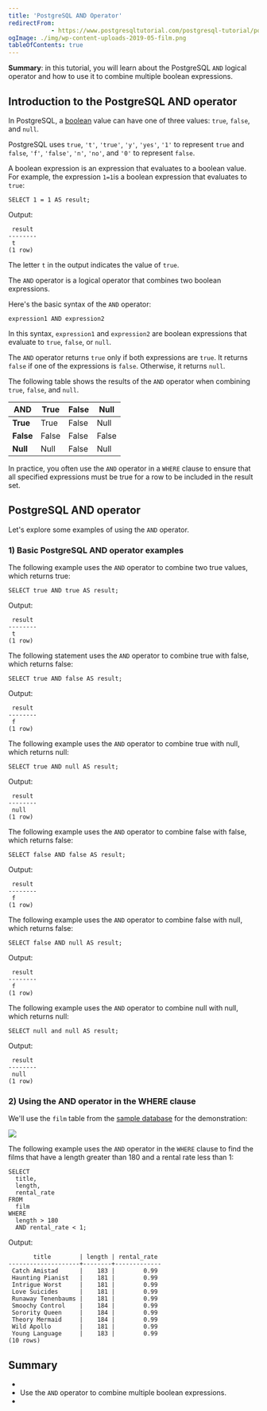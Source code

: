 ```yaml
---
title: 'PostgreSQL AND Operator'
redirectFrom: 
            - https://www.postgresqltutorial.com/postgresql-tutorial/postgresql-and/
ogImage: ./img/wp-content-uploads-2019-05-film.png
tableOfContents: true
---
```

<!-- wp:paragraph -->

**Summary**: in this tutorial, you will learn about the PostgreSQL `AND` logical operator and how to use it to combine multiple boolean expressions.

<!-- /wp:paragraph -->

<!-- wp:heading -->

## Introduction to the PostgreSQL AND operator

<!-- /wp:heading -->

<!-- wp:paragraph -->

In PostgreSQL, a [boolean](https://www.postgresqltutorial.com/postgresql-tutorial/postgresql-boolean/) value can have one of three values: `true`, `false`, and `null`.

<!-- /wp:paragraph -->

<!-- wp:paragraph -->

PostgreSQL uses `true`, `'t'`, `'true'`, `'y'`, `'yes'`, `'1'` to represent `true` and `false`, `'f'`, `'false'`, `'n'`, `'no'`, and `'0'` to represent `false`.

<!-- /wp:paragraph -->

<!-- wp:paragraph -->

A boolean expression is an expression that evaluates to a boolean value. For example, the expression `1=1`is a boolean expression that evaluates to `true`:

<!-- /wp:paragraph -->

<!-- wp:code {"language":"sql"} -->

```
SELECT 1 = 1 AS result;
```

<!-- /wp:code -->

<!-- wp:paragraph -->

Output:

<!-- /wp:paragraph -->

<!-- wp:code {"language":"sql"} -->

```
 result
--------
 t
(1 row)
```

<!-- /wp:code -->

<!-- wp:paragraph -->

The letter `t` in the output indicates the value of `true`.

<!-- /wp:paragraph -->

<!-- wp:paragraph -->

The `AND` operator is a logical operator that combines two boolean expressions.

<!-- /wp:paragraph -->

<!-- wp:paragraph -->

Here's the basic syntax of the `AND` operator:

<!-- /wp:paragraph -->

<!-- wp:code {"language":"sql"} -->

```
expression1 AND expression2
```

<!-- /wp:code -->

<!-- wp:paragraph -->

In this syntax, `expression1` and `expression2` are boolean expressions that evaluate to `true`, `false`, or `null`.

<!-- /wp:paragraph -->

<!-- wp:paragraph -->

The `AND` operator returns `true` only if both expressions are `true`. It returns `false` if one of the expressions is `false`. Otherwise, it returns `null`.

<!-- /wp:paragraph -->

<!-- wp:paragraph -->

The following table shows the results of the `AND` operator when combining `true`, `false`, and `null`.

<!-- /wp:paragraph -->

<!-- wp:table -->

| AND       | True  | False | Null  |
| --------- | ----- | ----- | ----- |
| **True**  | True  | False | Null  |
| **False** | False | False | False |
| **Null**  | Null  | False | Null  |

<!-- /wp:table -->

<!-- wp:paragraph -->

In practice, you often use the `AND` operator in a `WHERE` clause to ensure that all specified expressions must be true for a row to be included in the result set.

<!-- /wp:paragraph -->

<!-- wp:heading -->

## PostgreSQL AND operator

<!-- /wp:heading -->

<!-- wp:paragraph -->

Let's explore some examples of using the `AND` operator.

<!-- /wp:paragraph -->

<!-- wp:heading {"level":3} -->

### 1) Basic PostgreSQL AND operator examples

<!-- /wp:heading -->

<!-- wp:paragraph -->

The following example uses the `AND` operator to combine two true values, which returns true:

<!-- /wp:paragraph -->

<!-- wp:code {"language":"sql"} -->

```
SELECT true AND true AS result;
```

<!-- /wp:code -->

<!-- wp:paragraph -->

Output:

<!-- /wp:paragraph -->

<!-- wp:code {"language":"sql"} -->

```
 result
--------
 t
(1 row)
```

<!-- /wp:code -->

<!-- wp:paragraph -->

The following statement uses the `AND` operator to combine true with false, which returns false:

<!-- /wp:paragraph -->

<!-- wp:code {"language":"sql"} -->

```
SELECT true AND false AS result;
```

<!-- /wp:code -->

<!-- wp:paragraph -->

Output:

<!-- /wp:paragraph -->

<!-- wp:code {"language":"sql"} -->

```
 result
--------
 f
(1 row)
```

<!-- /wp:code -->

<!-- wp:paragraph -->

The following example uses the `AND` operator to combine true with null, which returns null:

<!-- /wp:paragraph -->

<!-- wp:code {"language":"sql"} -->

```
SELECT true AND null AS result;
```

<!-- /wp:code -->

<!-- wp:paragraph -->

Output:

<!-- /wp:paragraph -->

<!-- wp:code {"language":"sql"} -->

```
 result
--------
 null
(1 row)
```

<!-- /wp:code -->

<!-- wp:paragraph -->

The following example uses the `AND` operator to combine false with false, which returns false:

<!-- /wp:paragraph -->

<!-- wp:code {"language":"sql"} -->

```
SELECT false AND false AS result;
```

<!-- /wp:code -->

<!-- wp:paragraph -->

Output:

<!-- /wp:paragraph -->

<!-- wp:code {"language":"sql"} -->

```
 result
--------
 f
(1 row)
```

<!-- /wp:code -->

<!-- wp:paragraph -->

The following example uses the `AND` operator to combine false with null, which returns false:

<!-- /wp:paragraph -->

<!-- wp:code {"language":"sql"} -->

```
SELECT false AND null AS result;
```

<!-- /wp:code -->

<!-- wp:paragraph -->

Output:

<!-- /wp:paragraph -->

<!-- wp:code {"language":"sql"} -->

```
 result
--------
 f
(1 row)
```

<!-- /wp:code -->

<!-- wp:paragraph -->

The following example uses the `AND` operator to combine null with null, which returns null:

<!-- /wp:paragraph -->

<!-- wp:code -->

```
SELECT null and null AS result;
```

<!-- /wp:code -->

<!-- wp:paragraph -->

Output:

<!-- /wp:paragraph -->

<!-- wp:code -->

```
 result
--------
 null
(1 row)
```

<!-- /wp:code -->

<!-- wp:heading {"level":3} -->

### 2) Using the AND operator in the WHERE clause

<!-- /wp:heading -->

<!-- wp:paragraph -->

We'll use the `film` table from the [sample database](https://www.postgresqltutorial.com/postgresql-getting-started/postgresql-sample-database/) for the demonstration:

<!-- /wp:paragraph -->

<!-- wp:image {"id":4017,"sizeSlug":"full","linkDestination":"none"} -->

![](./img/wp-content-uploads-2019-05-film.png)

<!-- /wp:image -->

<!-- wp:paragraph -->

The following example uses the `AND` operator in the `WHERE` clause to find the films that have a length greater than 180 and a rental rate less than 1:

<!-- /wp:paragraph -->

<!-- wp:code {"language":"sql"} -->

```
SELECT
  title,
  length,
  rental_rate
FROM
  film
WHERE
  length > 180
  AND rental_rate < 1;
```

<!-- /wp:code -->

<!-- wp:paragraph -->

Output:

<!-- /wp:paragraph -->

<!-- wp:code {"language":"sql"} -->

```
       title        | length | rental_rate
--------------------+--------+-------------
 Catch Amistad      |    183 |        0.99
 Haunting Pianist   |    181 |        0.99
 Intrigue Worst     |    181 |        0.99
 Love Suicides      |    181 |        0.99
 Runaway Tenenbaums |    181 |        0.99
 Smoochy Control    |    184 |        0.99
 Sorority Queen     |    184 |        0.99
 Theory Mermaid     |    184 |        0.99
 Wild Apollo        |    181 |        0.99
 Young Language     |    183 |        0.99
(10 rows)
```

<!-- /wp:code -->

<!-- wp:heading -->

## Summary

<!-- /wp:heading -->

<!-- wp:list -->

- <!-- wp:list-item -->
- Use the `AND` operator to combine multiple boolean expressions.
- <!-- /wp:list-item -->

<!-- /wp:list -->

